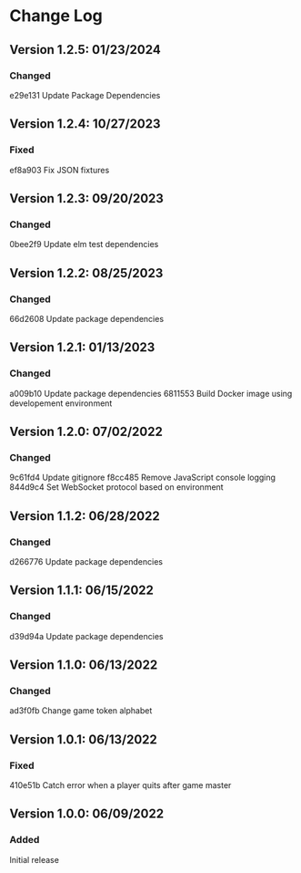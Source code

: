 # Change Log

## Version 1.2.5: 01/23/2024

### Changed

e29e131 Update Package Dependencies

## Version 1.2.4: 10/27/2023

### Fixed

ef8a903 Fix JSON fixtures

## Version 1.2.3: 09/20/2023

### Changed

0bee2f9 Update elm test dependencies

## Version 1.2.2: 08/25/2023

### Changed

66d2608 Update package dependencies

## Version 1.2.1: 01/13/2023

### Changed

a009b10 Update package dependencies
6811553 Build Docker image using developement environment

## Version 1.2.0: 07/02/2022

### Changed

9c61fd4 Update gitignore
f8cc485 Remove JavaScript console logging
844d9c4 Set WebSocket protocol based on environment

## Version 1.1.2: 06/28/2022

### Changed

d266776 Update package dependencies

## Version 1.1.1: 06/15/2022

### Changed

d39d94a Update package dependencies

## Version 1.1.0: 06/13/2022

### Changed

ad3f0fb Change game token alphabet

## Version 1.0.1: 06/13/2022

### Fixed

410e51b Catch error when a player quits after game master

## Version 1.0.0: 06/09/2022

### Added

Initial release
